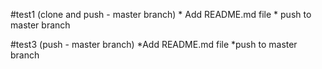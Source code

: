 #test1 (clone and push - master branch)
    * Add README.md file
    * push to master branch

#test3 (push - master branch)
    *Add README.md file
    *push to master branch